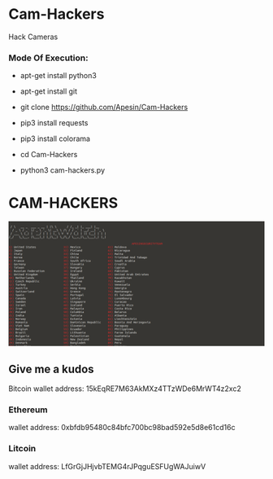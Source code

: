 # Cam-Hackers

Hack Cameras

<h3> Mode Of Execution: </h3>

* apt-get install python3

* apt-get install git

* git clone https://github.com/Apesin/Cam-Hackers

* pip3 install requests

* pip3 install colorama

* cd Cam-Hackers

* python3 cam-hackers.py

# CAM-HACKERS

<img src="https://github.com/Apesin/Cam-Hackers/blob/master/cam-hacker.png">

<h2>Give me a kudos</h2

<h3> Bitcoin </h3>
wallet address: 15kEqRE7M63AkMXz4TTzWDe6MrWT4z2xc2

<h3> Ethereum </h3>

wallet address: 0xbfdb95480c84bfc700bc98bad592e5d8e61cd16c

<h3> Litcoin</h3>

wallet address: LfGrGjJHjvbTEMG4rJPqguESFUgWAJuiwV
